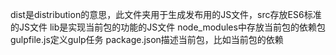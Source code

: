 dist是distribution的意思，此文件夹用于生成发布用的JS文件，src存放ES6标准的JS文件
lib是实现当前包的功能的JS文件
node_modules中存放当前包的依赖包
gulpfile.js定义gulp任务
package.json描述当前包，比如当前包的依赖
